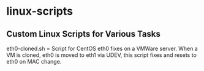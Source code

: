 linux-scripts
=============

Custom Linux Scripts for Various Tasks
-

eth0-cloned.sh = Script for CentOS eth0 fixes on a VMWare server. When a VM is cloned, eth0 is moved to eth1 via UDEV, this script fixes and resets to eth0 on MAC change.
